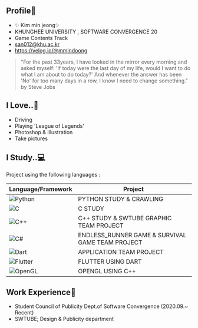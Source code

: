 ## Profile🎨
- ✨ Kim min jeong✨ 
- KHUNGHEE UNIVERSITY , SOFTWARE CONVERGENCE 20
- Game Contents Track
- san012@khu.ac.kr
- https://velog.io/@mmindoong


> "For the past 33years, I have looked in the mirror every morning and asked myself: 'If today were the last day of my life, would I want to do what I am about to do today?' And whenever the answer has been 'No' for too many days in a row, I know I need to change something." by Steve Jobs

## I Love..💖
- Driving
- Playing 'League of Legends'
- Photoshop & Illustration
- Take pictures


## I Study..💻
Project using the following languages :

| Language/Framework | Project |
| ------ | ------ |
| <img alt="Python" src="https://img.shields.io/badge/python-%2314354C.svg?&style=for-the-badge&logo=python&logoColor=white"/>  | PYTHON STUDY & CRAWLING |
| <img alt="C" src="https://img.shields.io/badge/c-%2300599C.svg?&style=for-the-badge&logo=c&logoColor=white"/> | C STUDY |
| <img alt="C++" src="https://img.shields.io/badge/c++-%2300599C.svg?&style=for-the-badge&logo=c%2B%2B&ogoColor=white"/> | C++ STUDY & SWTUBE GRAPHIC TEAM PROJECT |
| <img alt="C#" src="https://img.shields.io/badge/c%23-%23239120.svg?&style=for-the-badge&logo=c-sharp&logoColor=white"/> | ENDLESS_RUNNER GAME & SURVIVAL GAME TEAM PROJECT  |
| <img alt="Dart" src="https://img.shields.io/badge/dart-%230175C2.svg?&style=for-the-badge&logo=dart&logoColor=white"/> | APPLICATION TEAM PROJECT |
| <img alt="Flutter" src="https://img.shields.io/badge/Flutter-%2302569B.svg?&style=for-the-badge&logo=Flutter&logoColor=white" /> | FLUTTER USING DART |
| <img alt="OpenGL" src="https://img.shields.io/badge/OpenGL-%23FFFFFF.svg?&style=for-the-badge&logo=opengl"/>| OPENGL USING C++ |


## Work Experience🎹
- Student Council of Publicity Dept.of Software Convergence
(2020.09.~ Recent)
- SWTUBE; Design & Publicity department

